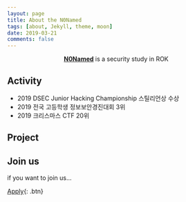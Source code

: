 ```yaml
---
layout: page
title: About the N0Named
tags: [about, Jekyll, theme, moon]
date: 2019-03-21
comments: false
---
```

    
<center><a href="https://n0-named.github.io//"><b>N0Named</b></a> is a security study in ROK</center>

## Activity
* 2019 DSEC Junior Hacking Championship 스틸리언상 수상
* 2019 전국 고등학생 정보보안경진대회 3위
* 2019 크리스마스 CTF 20위


## Project



## Join us

if you want to join us...
      
[Apply](https://github.com/TaylanTatli/Moon){: .btn}
